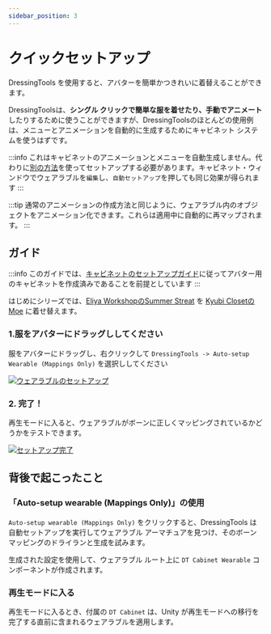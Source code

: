 ```yaml
---
sidebar_position: 3
---
```


# クイックセットアップ

DressingTools を使用すると、アバターを簡単かつきれいに着替えることができます。

DressingToolsは、**シングル クリックで簡単な服を着せたり、手動でアニメート**したりするために使うことができますが、DressingToolsのほとんどの使用例は、メニューとアニメーションを自動的に生成するためにキャビネット システムを使うはずです。

:::info
これはキャビネットのアニメーションとメニューを自動生成しません。代わりに[別の方法](setup-clothes-with-cabinet-anim)を使ってセットアップする必要があります。キャビネット・ウィンドウでウェアラブルを`編集`し、`自動セットアップ`を押しても同じ効果が得られます
:::

:::tip
通常のアニメーションの作成方法と同じように、ウェアラブル内のオブジェクトをアニメーション化できます。これらは適用中に自動的に再マップされます。
:::

## ガイド

:::info
このガイドでは、[キャビネットのセットアップガイド](setup-cabinet)に従ってアバター用のキャビネットを作成済みであることを前提としています
:::

はじめにシリーズでは、[Eliya WorkshopのSummer Streat](https://booth.pm/ja/items/4666271) を [Kyubi ClosetのMoe](https://kyubihome.booth.pm/items/4667400) に着せ替えます。

### 1.服をアバターにドラッグししてください

服をアバターにドラッグし、右クリックして `DressingTools -> Auto-setup Wearable (Mappings Only)` を選択ししてください

[![ウェアラブルのセットアップ](/img/setup-simple-2-setup-wearable.PNG)](/img/setup-simple-2-setup-wearable.PNG)

### 2. 完了！

再生モードに入ると、ウェアラブルがボーンに正しくマッピングされているかどうかをテストできます。

[![セットアップ完了](/img/setup-simple-3-done.PNG)](/img/setup-simple-3-done.PNG)

## 背後で起こったこと

### 「Auto-setup wearable (Mappings Only)」の使用

`Auto-setup wearable (Mappings Only)` をクリックすると、DressingTools は自動セットアップを実行してウェアラブル アーマチュアを見つけ、そのボーン マッピングのドライランと生成を試みます。

生成された設定を使用して、ウェアラブル ルート上に `DT Cabinet Wearable` コンポーネントが作成されます。

### 再生モードに入る

再生モードに入るとき、付属の `DT Cabinet` は、Unity が再生モードへの移行を完了する直前に含まれるウェアラブルを適用します。
